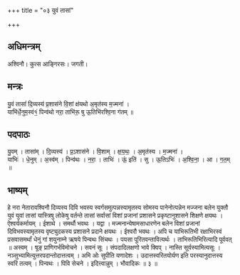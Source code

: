 +++
title = "०३ युवं तासां"

+++
## अधिमन्त्रम्
अश्विनौ। कुत्स आङ्गिरसः। जगती।

## मन्त्रः
यु॒वं तासां॑ दि॒व्यस्य॑ प्र॒शास॑ने वि॒शां क्ष॑यथो अ॒मृत॑स्य म॒ज्मना॑ ।  
याभि॑र्धे॒नुम॒स्वं१॒॑ पिन्व॑थो नरा॒ ताभि॑रू॒ षु ऊ॒तिभि॑रश्वि॒ना ग॑तम् ॥

## पदपाठः
यु॒वम् । तासा॑म् । दि॒व्यस्य॑ । प्र॒ऽशास॑ने । वि॒शाम् । क्ष॒य॒थः॒ । अ॒मृत॑स्य । म॒ज्मना॑ ।  
याभिः॑ । धे॒नुम् । अ॒स्व॑म् । पिन्व॑थः । न॒रा॒ । ताभिः॑ । ऊं॒ इति॑ । सु । ऊ॒तिऽभिः॑ । अ॒श्वि॒ना॒ । आ । ग॒त॒म् ॥

## भाष्यम्
हे नरा नेतारावश्विनौ दिव्यस्य दिवि भवस्य स्वर्गसमुत्पन्नस्यामृतस्य सोमस्य पानेनोत्पन्नेन मज्जना बलेन युक्तौ युवं युवां तासां यास्त्रिषु लोकेषु वर्तन्ते तासां सर्वासां विशां प्रजानां प्रशासने प्रकृष्टानुशासने शिक्षणे क्षयथः । ऐश्वर्यकर्मायम् । ईशाथे । समर्थौ भवथः । यद्वा । मज्मनान्येषामसाधारणेन बलेन विशां प्रजानां दिविभवस्यामृतस्य वृष्ट्युदकस्य प्रशासने प्रदाने क्षयथः । ईश्वरौ भवथः । अपि च याभिरूतिभी रक्षाभिरस्वं प्रसवासमर्थां धेनुं गां शयुनाम्ने ऋषये पिन्वथः सिंचथः । पयसा पूरितवन्तावित्यर्थः । ताभिरूतिभिरित्यादि पूर्ववत् ॥ अस्वम् । षूङ् प्राणिगर्भविमोचने । सवनं सूः । संपदादिलक्षणो भावे क्विप् । नास्ति सूर्यस्यामित्यसूः । नञ्सुभ्यामित्युत्तरपदान्तोदात्तत्वम् । अमि ओः सुपीति यणादेशः । उदात्तस्वरितयोर्यण इति परस्यानुदात्तस्य स्वरि तत्वम् । पिन्वथः । पिवि सेचने । इदित्त्वान्नुम् । भौवादिकः ॥ ३ ॥